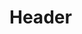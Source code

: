 <!-- TITLE: Character Creation -->
<!-- SUBTITLE: A quick summary of Character Creation -->

# Header